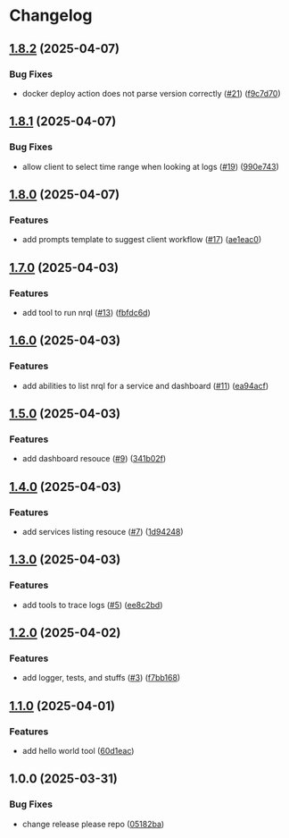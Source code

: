 # Changelog

## [1.8.2](https://github.com/ducduyn31/nr-mcp/compare/v1.8.1...v1.8.2) (2025-04-07)


### Bug Fixes

* docker deploy action does not parse version correctly ([#21](https://github.com/ducduyn31/nr-mcp/issues/21)) ([f9c7d70](https://github.com/ducduyn31/nr-mcp/commit/f9c7d70a4bf54482cbf2459b4deb59e454a3cea6))

## [1.8.1](https://github.com/ducduyn31/nr-mcp/compare/v1.8.0...v1.8.1) (2025-04-07)


### Bug Fixes

* allow client to select time range when looking at logs ([#19](https://github.com/ducduyn31/nr-mcp/issues/19)) ([990e743](https://github.com/ducduyn31/nr-mcp/commit/990e74312595c660039fd876e578af0e28b14160))

## [1.8.0](https://github.com/ducduyn31/nr-mcp/compare/v1.7.0...v1.8.0) (2025-04-07)


### Features

* add prompts template to suggest client workflow ([#17](https://github.com/ducduyn31/nr-mcp/issues/17)) ([ae1eac0](https://github.com/ducduyn31/nr-mcp/commit/ae1eac0928c6aadeccbbe5df00394e132b8d665c))

## [1.7.0](https://github.com/ducduyn31/nr-mcp/compare/v1.6.0...v1.7.0) (2025-04-03)


### Features

* add tool to run nrql ([#13](https://github.com/ducduyn31/nr-mcp/issues/13)) ([fbfdc6d](https://github.com/ducduyn31/nr-mcp/commit/fbfdc6d43dfea07ede2b50e5b646f49894449d1f))

## [1.6.0](https://github.com/ducduyn31/nr-mcp/compare/v1.5.0...v1.6.0) (2025-04-03)


### Features

* add abilities to list nrql for a service and dashboard ([#11](https://github.com/ducduyn31/nr-mcp/issues/11)) ([ea94acf](https://github.com/ducduyn31/nr-mcp/commit/ea94acf0175421630ebc04e2d058b638469e2e14))

## [1.5.0](https://github.com/ducduyn31/nr-mcp/compare/v1.4.0...v1.5.0) (2025-04-03)


### Features

* add dashboard resouce ([#9](https://github.com/ducduyn31/nr-mcp/issues/9)) ([341b02f](https://github.com/ducduyn31/nr-mcp/commit/341b02fb711d22055650b189f00dff5185a960e7))

## [1.4.0](https://github.com/ducduyn31/nr-mcp/compare/v1.3.0...v1.4.0) (2025-04-03)


### Features

* add services listing resouce ([#7](https://github.com/ducduyn31/nr-mcp/issues/7)) ([1d94248](https://github.com/ducduyn31/nr-mcp/commit/1d94248abf361cf96aaffd0522ef950e135bf50c))

## [1.3.0](https://github.com/ducduyn31/nr-mcp/compare/v1.2.0...v1.3.0) (2025-04-03)


### Features

* add tools to trace logs ([#5](https://github.com/ducduyn31/nr-mcp/issues/5)) ([ee8c2bd](https://github.com/ducduyn31/nr-mcp/commit/ee8c2bdab477f747016e4668421fa7fa3abb4c27))

## [1.2.0](https://github.com/ducduyn31/nr-mcp/compare/v1.1.0...v1.2.0) (2025-04-02)


### Features

* add logger, tests, and stuffs ([#3](https://github.com/ducduyn31/nr-mcp/issues/3)) ([f7bb168](https://github.com/ducduyn31/nr-mcp/commit/f7bb168dc17941e41b75709b26727ae23a18c0f4))

## [1.1.0](https://github.com/ducduyn31/nr-mcp/compare/v1.0.0...v1.1.0) (2025-04-01)


### Features

* add hello world tool ([60d1eac](https://github.com/ducduyn31/nr-mcp/commit/60d1eac3bcc846780d8200584dbfd9b05eebb8e2))

## 1.0.0 (2025-03-31)


### Bug Fixes

* change release please repo ([05182ba](https://github.com/ducduyn31/nr-mcp/commit/05182bab6cd5af8b0b86684841e59998dd91aef3))
